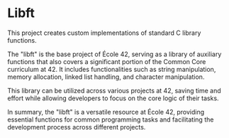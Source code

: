 # Libft
This project creates custom implementations of standard C library functions.


The "libft" is the base project of École 42, serving as a library of auxiliary functions that also covers a significant portion of the Common Core curriculum at 42. It includes functionalities such as string manipulation, memory allocation, linked list handling, and character manipulation.

This library can be utilized across various projects at 42, saving time and effort while allowing developers to focus on the core logic of their tasks.

In summary, the "libft" is a versatile resource at École 42, providing essential functions for common programming tasks and facilitating the development process across different projects.
